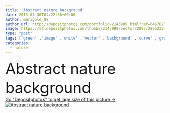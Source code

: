 ```yaml
---
title: 'Abstract nature background'
date: 2013-07-30T04:22:36+00:00
author: marigold_88
author_url: http://depositphotos.com/portfolio-2143989.html?ref=64678756
image: https://st.depositphotos.com/thumbs/2143989/vector/2895/28952327/api_thumb_450.jpg?forcejpeg=true
type: "post"
tags: ['green' ,'image' ,'white' ,'vector' ,'background' ,'curve' ,'graphic' ,'element' ,'illustration' ,'design' ,'isolated' ,'business' ,'new' ,'art' ,'season' ,'summer' ,'success' ,'nature' ,'spring' ,'drop' ,'fresh' ,'environment' ,'herb' ,'leaf' ,'abstract' ,'plant' ,'floral' ,'flower' ,'health' ,'healthy' ,'life' ,'natural' ,'tree' ,'freshness' ,'card' ,'wave' ,'modern' ,'symbol' ,'concept' ,'swirl' ,'icon' ,'ecology' ,'organic' ,'clean' ,'eco' ,'environmental' ,'recycling' ,'bio' ,'annual' ]
categories: 
  - nature
---
```

<div aling="center">
            <font size="60"> Abstract nature background</font>   
</div>
<div>
    <a href='https://depositphotos.com/28952327/stock-illustration-abstract-nature-background.html?ref=64678756' target=_blank > Go "Depositphotos" to get lage size of this picture ->
        <img href='https://depositphotos.com/28952327/stock-illustration-abstract-nature-background.html?ref=64678756' src='https://st.depositphotos.com/2143989/2895/v/950/depositphotos_28952327-stock-illustration-abstract-nature-background.jpg?forcejpeg=true' alt='Abstract nature background' >
    </a>
</div>
